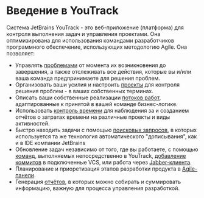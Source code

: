 # Введение в YouTrack

Система JetBrains YouTrack - это веб-приложение \(платформа\) для контроля выполнения задач и управления проектами. Она оптимизирована для использования командами разработчиков программного обеспечение, использующих методологию Agile. Она позволяет:

* Управлять [проблемами](/problemizadachi.md) от момента их возникновения до завершения, а также отслеживать все действия, которые вы и/или ваша команда предпринимаете для решения проблем.
* Организовать ваши усилия и настроить [проекты](/proekti.md) для контроля решения проблем - в ваших собственных терминах.
* Описать ваши собственные реализации [потоков работ](/administrirovanie/nastroiki-proektov/potoki-rabot.md), адаптированные к принятой в вашей команде бизнес-логике.
* Использовать [контроль времени](/proekti/rukovodstvo-po-kontrolyu-vremeni.md) для наблюдения за и созданием отчётов о затратах времени на различные проекты и виды активностей.
* Быстро находить задачи с помощью [поисковых запросов](/poisk/spravochnik-po-poiskovim-zaprosam.md), в которых используется та же технология автоматического "дописывания", как и в IDE компании JetBrains
* Обновление задач независимо от того, где вы работаете, с помощью [команд](/komandi.md), выполняемых непосредственно в YouTrack, [добавление коммитов](/komandi/primenenie-komand-v-kommitah-vcs.md) в подключенные VCS, или работа через  [Jabber-клиента](/komandi/primenenie-komand-youtrack-v-jabber.md).
* Планирование и приоретизация этапов разработки продукта в [Agile-панели](/agile-paneli.md).
* Генерация [отчётов](/otchyoti.md), в которых можно собирать и суммировать информацию, важную для процесса управления разработкой.



